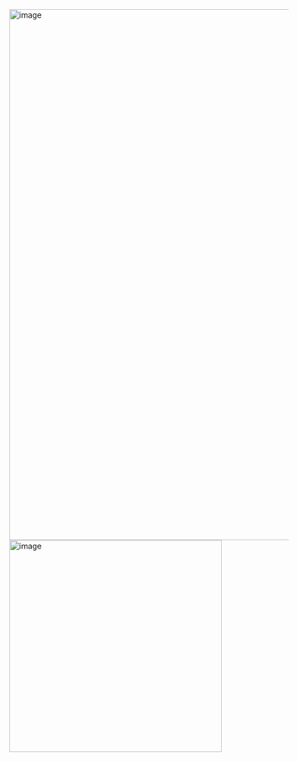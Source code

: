 <img width="959" alt="image" src="https://github.com/user-attachments/assets/3c34fac3-4a06-4eb8-96bc-00590365daed">
<img width="383" alt="image" src="https://github.com/user-attachments/assets/d90a910b-af34-4929-94ff-0085e1ad43a4">
